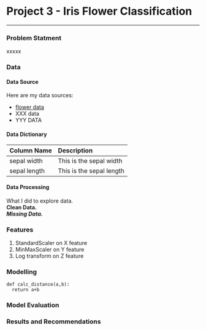# Project 3 - Iris Flower Classification

---

### Problem Statment

xxxxx

### Data

#### Data Source
Here are my data sources:
* [flower data](https://www.bbc.co.uk)
* XXX data 
* YYY DATA

#### Data Dictionary
| Column Name | Description |
|-------------|:------------|
|sepal width  | This is the sepal width |
|sepal length | This is the sepal length |

#### Data Processing

What I did to explore data.<br>
**Clean Data.** <br>
***Missing Data.***

### Features
1. StandardScaler on X feature
2. MinMaxScaler on Y feature
3. Log transform on Z feature

### Modelling
```
def calc_distance(a,b):
  return a+b
```

### Model Evaluation

### Results and Recommendations
